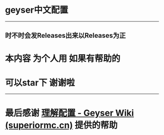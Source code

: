 # geyser中文配置

------------------
时不时会发Releases出来以Releases为正
--------------------
# 本内容 为个人用 如果有帮助的
# 可以star下 谢谢啦
--------------------
# 最后感谢 [理解配置 - Geyser Wiki (superiormc.cn)](https://geyser.superiormc.cn/user-guide/li-jie-pei-zhi) 提供的帮助
